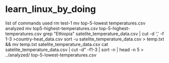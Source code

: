 # learn_linux_by_doing
list of commands used
rm test-1
mv top-5-lowest temperatures.csv analyzed
mv top5-highest-temperatures.csv top-5-highest-temperatures.csv
grep "Ethiopia" satelite_temperature_data.csv | cut -d ',' -f 1-3 >country-heat_data.csv
sort -u satelite_temperature_data.csv > temp.txt && mv temp.txt satelite_temperature_data.csv
cat satelite_temperature_data.csv | cut -d" -f1-3 | sort -n | head -n 5 > ../analyzed/ top-5-lowest-temperatures.csv
